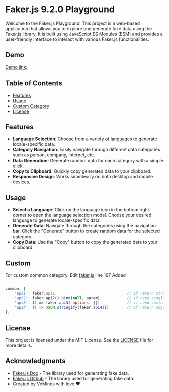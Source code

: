 # Faker.js 9.2.0 Playground

Welcome to the Faker.js Playground! This project is a web-based application that allows you to explore and generate fake data using the Faker.js library. It is built using JavaScript ES Modules (ESM) and provides a user-friendly interface to interact with various Faker.js functionalities.

## Demo

[Demo link:](https://vemines.github.io/fakerjs/)

## Table of Contents

- [Features](#features)
- [Usage](#usage)
- [Custom Category](#Custom)
- [License](#license)

## Features

- **Language Selection**: Choose from a variety of languages to generate locale-specific data.
- **Category Navigation**: Easily navigate through different data categories such as person, company, internet, etc.
- **Data Generation**: Generate random data for each category with a simple click.
- **Copy to Clipboard**: Quickly copy generated data to your clipboard.
- **Responsive Design**: Works seamlessly on both desktop and mobile devices.

## Usage

- **Select a Language**: Click on the language icon in the bottom right corner to open the language selection modal. Choose your desired language to generate locale-specific data.
- **Generate Data**: Navigate through the categories using the navigation bar. Click the "Generate" button to create random data for the selected category.
- **Copy Data**: Use the "Copy" button to copy the generated data to your clipboard.

## Custom

For custom common category. Edit [faker.js](js/faker.js) line 167
Added

```javascript

common: {
    'api1': faker.api1,                               // if return String
    'api2': faker.api2().bind(null, param),           // if need single param (ex: 'female')
    'api3': () => faker.api3( options: {}),           // if need custom options
    'api4': () => JSON.stringify(faker.api4())        // if return object
},
```

## License

This project is licensed under the MIT License. See the [LICENSE](LICENSE) file for more details.

## Acknowledgments

- [Faker.js Doc](https://fakerjs.dev/) - The library used for generating fake data.
- [Faker.js Github](https://github.com/faker-js/faker) - The library used for generating fake data.
- Created by VeMines with love ❤️
